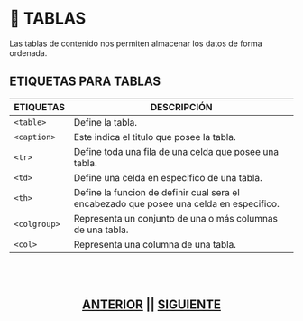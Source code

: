 # 	:date: TABLAS
Las tablas de contenido nos permiten almacenar los datos de forma ordenada.

## ETIQUETAS PARA TABLAS

<div align="center">

| ETIQUETAS |	DESCRIPCIÓN |
|---|---|
| `<table>` |	Define la tabla. |
| `<caption>` |	Este indica el titulo que posee la tabla. |
| `<tr>` | 	Define toda una fila de una celda que posee una tabla. |
| `<td>` |	Define una celda en especifico de una tabla. |
| `<th>` |	Define la funcion de definir cual sera el encabezado que posee una celda en especifico. |
| `<colgroup>` |	Representa un conjunto de una o más columnas de una tabla. |
| `<col>` |	Representa una columna de una tabla. |
</div>

<br>
<br>

<div align="center">
  
  ##  [ANTERIOR](https://github.com/judali05/HTML-5/blob/main/RUTA/4%23%20FORMULARIO.md)  ||  [SIGUIENTE](https://github.com/judali05/HTML-5/blob/main/RUTA/6%23%20ELEMENTOS%20MULTIMEDIA.md)
  
</div>
